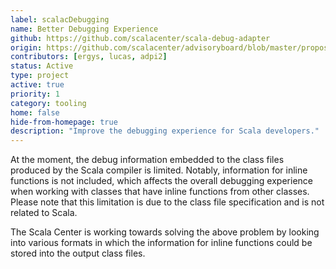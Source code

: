 ```yaml
---
label: scalacDebugging
name: Better Debugging Experience
github: https://github.com/scalacenter/scala-debug-adapter
origin: https://github.com/scalacenter/advisoryboard/blob/master/proposals/022-jsr-45.md
contributors: [ergys, lucas, adpi2]
status: Active
type: project
active: true
priority: 1
category: tooling
home: false
hide-from-homepage: true
description: "Improve the debugging experience for Scala developers."
---
```

At the moment, the debug information embedded to the class files produced by the Scala
compiler is limited. Notably, information for inline functions is not included, which
affects the overall debugging experience when working with classes that have inline
functions from other classes. Please note that this limitation is due to the class file
specification and is not related to Scala.

The Scala Center is working towards solving the above problem by looking into various
formats in which the information for inline functions could be stored into the output
class files.
